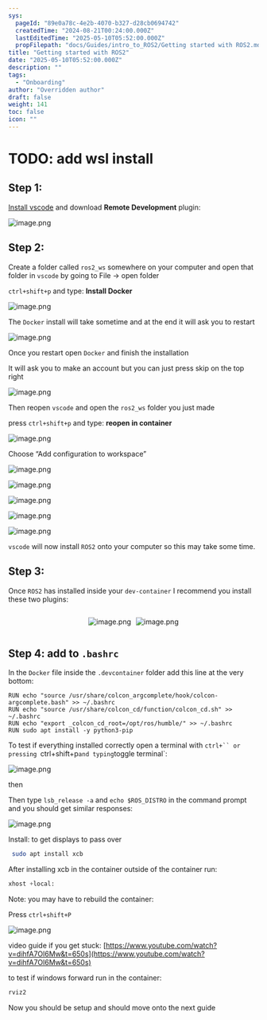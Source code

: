 ```yaml
---
sys:
  pageId: "89e0a78c-4e2b-4070-b327-d28cb0694742"
  createdTime: "2024-08-21T00:24:00.000Z"
  lastEditedTime: "2025-05-10T05:52:00.000Z"
  propFilepath: "docs/Guides/intro_to_ROS2/Getting started with ROS2.md"
title: "Getting started with ROS2"
date: "2025-05-10T05:52:00.000Z"
description: ""
tags:
  - "Onboarding"
author: "Overridden author"
draft: false
weight: 141
toc: false
icon: ""
---
```


# TODO: add wsl install

## Step 1:

[Install vscode](https://code.visualstudio.com/download) and download **Remote Development** plugin:

![image.png](https://prod-files-secure.s3.us-west-2.amazonaws.com/d518164a-d88e-44d1-a4ee-3adb3bd8bce0/efb52993-1881-4a40-b95e-6f020334f022/image.png?X-Amz-Algorithm=AWS4-HMAC-SHA256&X-Amz-Content-Sha256=UNSIGNED-PAYLOAD&X-Amz-Credential=ASIAZI2LB466XKBBJNMB%2F20250717%2Fus-west-2%2Fs3%2Faws4_request&X-Amz-Date=20250717T201002Z&X-Amz-Expires=3600&X-Amz-Security-Token=IQoJb3JpZ2luX2VjEGMaCXVzLXdlc3QtMiJGMEQCIAtfv%2B3RV4QIcP%2FBRO4f7IePgJhbVach6tTWwN8uqaWLAiBZsBJRwFOn4zrwIT%2FcvEkTwVrys2A0aQK5T83Dt7B7vCr%2FAwh8EAAaDDYzNzQyMzE4MzgwNSIMnHrhmf2EqIbg0CeDKtwDHuPmyk8OTjI3efIN%2BEPJNc9BHGzXEmbKKb4LDhHWVdjstF%2F20UZgIL59xoh9AeICxjtRyONwFMLXiPHNDgAQrT7UkLbWu%2Ffgx%2BtX43cE57H%2B2ygzcjTfJrU74hjEQLPmGTQAXoF1%2F9zGEz%2FOxZClgygGVc5Y%2BcZ5gzf6IEd63T7Gpg1xJkjtjGSpM%2FcN2khi%2ByDZskOsx4LsD6YT3p5cwINHG6r6EYatkErEwtI3NzWC9BqKd89rHC43uB9qnVA6z7TkmKQ%2B3TCy7dyOKUv8xhyuVo2CcOsyMAB6Q5ic2qWFh1QeRQL2lD8Q%2BIuktiMV2qeU6mzycLBeRE37hNcTjjhDWxgSrHBiUEkIV1INroo%2F6S15aiaM2eDtCtFXz23RQhiZHDmSynpVNuYAl4lYhshcgUJ%2FtOZjryUYFycXwvT45bWuucZiIypVYMuSLwLSB%2BKSBIHkVrvnJ3HVszwJsGAp5FBmABgo7cJvV1JK7PZFKppektT9%2B6KjIshLK%2FUqDhCWh8unDYo8U76NzSdHoxyk1FSNMLFjf44UhmonQt%2BcpS614DCg9GLzzkH0awSRWak95HnJW0xzNiHEc4kHOx%2B3BqGLmhFCClUNepH%2BLEd%2FQ1nu4xgr7XlTJrIw8Y7lwwY6pgFidPLu2nCpHXkpmXX50plTAT459zKl08HxNdrd1GSSw%2FUvqrj3Jy8wG1iWpOhCM1qjQD%2FsRmRl269OXWzntJ52ZIciT%2BhaF7P6LllM0b9hNMAqqxoz8sQh7AmNPyxbocsgRsfuh5dgpz%2FoGgVYeyo6GV55lXovT5IJJJiemJwt%2FGWa0rHprXDMebTmGRhUy2lSqfQN1AiLjNbjl6VuO1L%2FatyLWPjH&X-Amz-Signature=97cc9d4d82b2b0ab7b1871b0ca55d5fabcd8a64a1967bf74df2f1e9da440ef37&X-Amz-SignedHeaders=host&x-amz-checksum-mode=ENABLED&x-id=GetObject)

## Step 2:

Create a folder called `ros2_ws` somewhere on your computer and open that folder in `vscode` by going to File → open folder 

`ctrl+shift+p` and type: **Install Docker**

![image.png](https://prod-files-secure.s3.us-west-2.amazonaws.com/d518164a-d88e-44d1-a4ee-3adb3bd8bce0/2269dc0e-1cd5-47ff-bceb-c04ad9b2eab0/image.png?X-Amz-Algorithm=AWS4-HMAC-SHA256&X-Amz-Content-Sha256=UNSIGNED-PAYLOAD&X-Amz-Credential=ASIAZI2LB466XKBBJNMB%2F20250717%2Fus-west-2%2Fs3%2Faws4_request&X-Amz-Date=20250717T201002Z&X-Amz-Expires=3600&X-Amz-Security-Token=IQoJb3JpZ2luX2VjEGMaCXVzLXdlc3QtMiJGMEQCIAtfv%2B3RV4QIcP%2FBRO4f7IePgJhbVach6tTWwN8uqaWLAiBZsBJRwFOn4zrwIT%2FcvEkTwVrys2A0aQK5T83Dt7B7vCr%2FAwh8EAAaDDYzNzQyMzE4MzgwNSIMnHrhmf2EqIbg0CeDKtwDHuPmyk8OTjI3efIN%2BEPJNc9BHGzXEmbKKb4LDhHWVdjstF%2F20UZgIL59xoh9AeICxjtRyONwFMLXiPHNDgAQrT7UkLbWu%2Ffgx%2BtX43cE57H%2B2ygzcjTfJrU74hjEQLPmGTQAXoF1%2F9zGEz%2FOxZClgygGVc5Y%2BcZ5gzf6IEd63T7Gpg1xJkjtjGSpM%2FcN2khi%2ByDZskOsx4LsD6YT3p5cwINHG6r6EYatkErEwtI3NzWC9BqKd89rHC43uB9qnVA6z7TkmKQ%2B3TCy7dyOKUv8xhyuVo2CcOsyMAB6Q5ic2qWFh1QeRQL2lD8Q%2BIuktiMV2qeU6mzycLBeRE37hNcTjjhDWxgSrHBiUEkIV1INroo%2F6S15aiaM2eDtCtFXz23RQhiZHDmSynpVNuYAl4lYhshcgUJ%2FtOZjryUYFycXwvT45bWuucZiIypVYMuSLwLSB%2BKSBIHkVrvnJ3HVszwJsGAp5FBmABgo7cJvV1JK7PZFKppektT9%2B6KjIshLK%2FUqDhCWh8unDYo8U76NzSdHoxyk1FSNMLFjf44UhmonQt%2BcpS614DCg9GLzzkH0awSRWak95HnJW0xzNiHEc4kHOx%2B3BqGLmhFCClUNepH%2BLEd%2FQ1nu4xgr7XlTJrIw8Y7lwwY6pgFidPLu2nCpHXkpmXX50plTAT459zKl08HxNdrd1GSSw%2FUvqrj3Jy8wG1iWpOhCM1qjQD%2FsRmRl269OXWzntJ52ZIciT%2BhaF7P6LllM0b9hNMAqqxoz8sQh7AmNPyxbocsgRsfuh5dgpz%2FoGgVYeyo6GV55lXovT5IJJJiemJwt%2FGWa0rHprXDMebTmGRhUy2lSqfQN1AiLjNbjl6VuO1L%2FatyLWPjH&X-Amz-Signature=456bf70a3ae2de804c1ede93196312510e9e8e7e29570c5b37c682fffb6f2ee3&X-Amz-SignedHeaders=host&x-amz-checksum-mode=ENABLED&x-id=GetObject)

The `Docker` install will take sometime and at the end it will ask you to restart

![image.png](https://prod-files-secure.s3.us-west-2.amazonaws.com/d518164a-d88e-44d1-a4ee-3adb3bd8bce0/ed233f78-be33-4b1f-b89c-9c346c0e961e/image.png?X-Amz-Algorithm=AWS4-HMAC-SHA256&X-Amz-Content-Sha256=UNSIGNED-PAYLOAD&X-Amz-Credential=ASIAZI2LB466XKBBJNMB%2F20250717%2Fus-west-2%2Fs3%2Faws4_request&X-Amz-Date=20250717T201002Z&X-Amz-Expires=3600&X-Amz-Security-Token=IQoJb3JpZ2luX2VjEGMaCXVzLXdlc3QtMiJGMEQCIAtfv%2B3RV4QIcP%2FBRO4f7IePgJhbVach6tTWwN8uqaWLAiBZsBJRwFOn4zrwIT%2FcvEkTwVrys2A0aQK5T83Dt7B7vCr%2FAwh8EAAaDDYzNzQyMzE4MzgwNSIMnHrhmf2EqIbg0CeDKtwDHuPmyk8OTjI3efIN%2BEPJNc9BHGzXEmbKKb4LDhHWVdjstF%2F20UZgIL59xoh9AeICxjtRyONwFMLXiPHNDgAQrT7UkLbWu%2Ffgx%2BtX43cE57H%2B2ygzcjTfJrU74hjEQLPmGTQAXoF1%2F9zGEz%2FOxZClgygGVc5Y%2BcZ5gzf6IEd63T7Gpg1xJkjtjGSpM%2FcN2khi%2ByDZskOsx4LsD6YT3p5cwINHG6r6EYatkErEwtI3NzWC9BqKd89rHC43uB9qnVA6z7TkmKQ%2B3TCy7dyOKUv8xhyuVo2CcOsyMAB6Q5ic2qWFh1QeRQL2lD8Q%2BIuktiMV2qeU6mzycLBeRE37hNcTjjhDWxgSrHBiUEkIV1INroo%2F6S15aiaM2eDtCtFXz23RQhiZHDmSynpVNuYAl4lYhshcgUJ%2FtOZjryUYFycXwvT45bWuucZiIypVYMuSLwLSB%2BKSBIHkVrvnJ3HVszwJsGAp5FBmABgo7cJvV1JK7PZFKppektT9%2B6KjIshLK%2FUqDhCWh8unDYo8U76NzSdHoxyk1FSNMLFjf44UhmonQt%2BcpS614DCg9GLzzkH0awSRWak95HnJW0xzNiHEc4kHOx%2B3BqGLmhFCClUNepH%2BLEd%2FQ1nu4xgr7XlTJrIw8Y7lwwY6pgFidPLu2nCpHXkpmXX50plTAT459zKl08HxNdrd1GSSw%2FUvqrj3Jy8wG1iWpOhCM1qjQD%2FsRmRl269OXWzntJ52ZIciT%2BhaF7P6LllM0b9hNMAqqxoz8sQh7AmNPyxbocsgRsfuh5dgpz%2FoGgVYeyo6GV55lXovT5IJJJiemJwt%2FGWa0rHprXDMebTmGRhUy2lSqfQN1AiLjNbjl6VuO1L%2FatyLWPjH&X-Amz-Signature=20f3a63c5333623df14342ac156f92b4cc9a884595b656ddc94b8e524557d083&X-Amz-SignedHeaders=host&x-amz-checksum-mode=ENABLED&x-id=GetObject)

Once you restart open `Docker` and finish the installation

It will ask you to make an account but you can just press skip on the top right

![image.png](https://prod-files-secure.s3.us-west-2.amazonaws.com/d518164a-d88e-44d1-a4ee-3adb3bd8bce0/21010ad9-1659-4fd9-9f59-9932a09b2a3d/image.png?X-Amz-Algorithm=AWS4-HMAC-SHA256&X-Amz-Content-Sha256=UNSIGNED-PAYLOAD&X-Amz-Credential=ASIAZI2LB466XKBBJNMB%2F20250717%2Fus-west-2%2Fs3%2Faws4_request&X-Amz-Date=20250717T201002Z&X-Amz-Expires=3600&X-Amz-Security-Token=IQoJb3JpZ2luX2VjEGMaCXVzLXdlc3QtMiJGMEQCIAtfv%2B3RV4QIcP%2FBRO4f7IePgJhbVach6tTWwN8uqaWLAiBZsBJRwFOn4zrwIT%2FcvEkTwVrys2A0aQK5T83Dt7B7vCr%2FAwh8EAAaDDYzNzQyMzE4MzgwNSIMnHrhmf2EqIbg0CeDKtwDHuPmyk8OTjI3efIN%2BEPJNc9BHGzXEmbKKb4LDhHWVdjstF%2F20UZgIL59xoh9AeICxjtRyONwFMLXiPHNDgAQrT7UkLbWu%2Ffgx%2BtX43cE57H%2B2ygzcjTfJrU74hjEQLPmGTQAXoF1%2F9zGEz%2FOxZClgygGVc5Y%2BcZ5gzf6IEd63T7Gpg1xJkjtjGSpM%2FcN2khi%2ByDZskOsx4LsD6YT3p5cwINHG6r6EYatkErEwtI3NzWC9BqKd89rHC43uB9qnVA6z7TkmKQ%2B3TCy7dyOKUv8xhyuVo2CcOsyMAB6Q5ic2qWFh1QeRQL2lD8Q%2BIuktiMV2qeU6mzycLBeRE37hNcTjjhDWxgSrHBiUEkIV1INroo%2F6S15aiaM2eDtCtFXz23RQhiZHDmSynpVNuYAl4lYhshcgUJ%2FtOZjryUYFycXwvT45bWuucZiIypVYMuSLwLSB%2BKSBIHkVrvnJ3HVszwJsGAp5FBmABgo7cJvV1JK7PZFKppektT9%2B6KjIshLK%2FUqDhCWh8unDYo8U76NzSdHoxyk1FSNMLFjf44UhmonQt%2BcpS614DCg9GLzzkH0awSRWak95HnJW0xzNiHEc4kHOx%2B3BqGLmhFCClUNepH%2BLEd%2FQ1nu4xgr7XlTJrIw8Y7lwwY6pgFidPLu2nCpHXkpmXX50plTAT459zKl08HxNdrd1GSSw%2FUvqrj3Jy8wG1iWpOhCM1qjQD%2FsRmRl269OXWzntJ52ZIciT%2BhaF7P6LllM0b9hNMAqqxoz8sQh7AmNPyxbocsgRsfuh5dgpz%2FoGgVYeyo6GV55lXovT5IJJJiemJwt%2FGWa0rHprXDMebTmGRhUy2lSqfQN1AiLjNbjl6VuO1L%2FatyLWPjH&X-Amz-Signature=4cf0c3fa577c00f03d83d03b868a3e5b7242b29d88862c44ee906632beea8b35&X-Amz-SignedHeaders=host&x-amz-checksum-mode=ENABLED&x-id=GetObject)

Then reopen `vscode` and open the `ros2_ws` folder you just made

press `ctrl+shift+p` and type: **reopen in container**

![image.png](https://prod-files-secure.s3.us-west-2.amazonaws.com/d518164a-d88e-44d1-a4ee-3adb3bd8bce0/4e93b8c2-41ad-488c-8095-c74205196118/image.png?X-Amz-Algorithm=AWS4-HMAC-SHA256&X-Amz-Content-Sha256=UNSIGNED-PAYLOAD&X-Amz-Credential=ASIAZI2LB466XKBBJNMB%2F20250717%2Fus-west-2%2Fs3%2Faws4_request&X-Amz-Date=20250717T201002Z&X-Amz-Expires=3600&X-Amz-Security-Token=IQoJb3JpZ2luX2VjEGMaCXVzLXdlc3QtMiJGMEQCIAtfv%2B3RV4QIcP%2FBRO4f7IePgJhbVach6tTWwN8uqaWLAiBZsBJRwFOn4zrwIT%2FcvEkTwVrys2A0aQK5T83Dt7B7vCr%2FAwh8EAAaDDYzNzQyMzE4MzgwNSIMnHrhmf2EqIbg0CeDKtwDHuPmyk8OTjI3efIN%2BEPJNc9BHGzXEmbKKb4LDhHWVdjstF%2F20UZgIL59xoh9AeICxjtRyONwFMLXiPHNDgAQrT7UkLbWu%2Ffgx%2BtX43cE57H%2B2ygzcjTfJrU74hjEQLPmGTQAXoF1%2F9zGEz%2FOxZClgygGVc5Y%2BcZ5gzf6IEd63T7Gpg1xJkjtjGSpM%2FcN2khi%2ByDZskOsx4LsD6YT3p5cwINHG6r6EYatkErEwtI3NzWC9BqKd89rHC43uB9qnVA6z7TkmKQ%2B3TCy7dyOKUv8xhyuVo2CcOsyMAB6Q5ic2qWFh1QeRQL2lD8Q%2BIuktiMV2qeU6mzycLBeRE37hNcTjjhDWxgSrHBiUEkIV1INroo%2F6S15aiaM2eDtCtFXz23RQhiZHDmSynpVNuYAl4lYhshcgUJ%2FtOZjryUYFycXwvT45bWuucZiIypVYMuSLwLSB%2BKSBIHkVrvnJ3HVszwJsGAp5FBmABgo7cJvV1JK7PZFKppektT9%2B6KjIshLK%2FUqDhCWh8unDYo8U76NzSdHoxyk1FSNMLFjf44UhmonQt%2BcpS614DCg9GLzzkH0awSRWak95HnJW0xzNiHEc4kHOx%2B3BqGLmhFCClUNepH%2BLEd%2FQ1nu4xgr7XlTJrIw8Y7lwwY6pgFidPLu2nCpHXkpmXX50plTAT459zKl08HxNdrd1GSSw%2FUvqrj3Jy8wG1iWpOhCM1qjQD%2FsRmRl269OXWzntJ52ZIciT%2BhaF7P6LllM0b9hNMAqqxoz8sQh7AmNPyxbocsgRsfuh5dgpz%2FoGgVYeyo6GV55lXovT5IJJJiemJwt%2FGWa0rHprXDMebTmGRhUy2lSqfQN1AiLjNbjl6VuO1L%2FatyLWPjH&X-Amz-Signature=fab378c04833ef499be327b0bae65a359ce410130bb085a7ff81e903ba99d750&X-Amz-SignedHeaders=host&x-amz-checksum-mode=ENABLED&x-id=GetObject)

Choose “Add configuration to workspace”

![image.png](https://prod-files-secure.s3.us-west-2.amazonaws.com/d518164a-d88e-44d1-a4ee-3adb3bd8bce0/9560b282-5060-4989-ba37-97e7b2c22476/image.png?X-Amz-Algorithm=AWS4-HMAC-SHA256&X-Amz-Content-Sha256=UNSIGNED-PAYLOAD&X-Amz-Credential=ASIAZI2LB466XKBBJNMB%2F20250717%2Fus-west-2%2Fs3%2Faws4_request&X-Amz-Date=20250717T201002Z&X-Amz-Expires=3600&X-Amz-Security-Token=IQoJb3JpZ2luX2VjEGMaCXVzLXdlc3QtMiJGMEQCIAtfv%2B3RV4QIcP%2FBRO4f7IePgJhbVach6tTWwN8uqaWLAiBZsBJRwFOn4zrwIT%2FcvEkTwVrys2A0aQK5T83Dt7B7vCr%2FAwh8EAAaDDYzNzQyMzE4MzgwNSIMnHrhmf2EqIbg0CeDKtwDHuPmyk8OTjI3efIN%2BEPJNc9BHGzXEmbKKb4LDhHWVdjstF%2F20UZgIL59xoh9AeICxjtRyONwFMLXiPHNDgAQrT7UkLbWu%2Ffgx%2BtX43cE57H%2B2ygzcjTfJrU74hjEQLPmGTQAXoF1%2F9zGEz%2FOxZClgygGVc5Y%2BcZ5gzf6IEd63T7Gpg1xJkjtjGSpM%2FcN2khi%2ByDZskOsx4LsD6YT3p5cwINHG6r6EYatkErEwtI3NzWC9BqKd89rHC43uB9qnVA6z7TkmKQ%2B3TCy7dyOKUv8xhyuVo2CcOsyMAB6Q5ic2qWFh1QeRQL2lD8Q%2BIuktiMV2qeU6mzycLBeRE37hNcTjjhDWxgSrHBiUEkIV1INroo%2F6S15aiaM2eDtCtFXz23RQhiZHDmSynpVNuYAl4lYhshcgUJ%2FtOZjryUYFycXwvT45bWuucZiIypVYMuSLwLSB%2BKSBIHkVrvnJ3HVszwJsGAp5FBmABgo7cJvV1JK7PZFKppektT9%2B6KjIshLK%2FUqDhCWh8unDYo8U76NzSdHoxyk1FSNMLFjf44UhmonQt%2BcpS614DCg9GLzzkH0awSRWak95HnJW0xzNiHEc4kHOx%2B3BqGLmhFCClUNepH%2BLEd%2FQ1nu4xgr7XlTJrIw8Y7lwwY6pgFidPLu2nCpHXkpmXX50plTAT459zKl08HxNdrd1GSSw%2FUvqrj3Jy8wG1iWpOhCM1qjQD%2FsRmRl269OXWzntJ52ZIciT%2BhaF7P6LllM0b9hNMAqqxoz8sQh7AmNPyxbocsgRsfuh5dgpz%2FoGgVYeyo6GV55lXovT5IJJJiemJwt%2FGWa0rHprXDMebTmGRhUy2lSqfQN1AiLjNbjl6VuO1L%2FatyLWPjH&X-Amz-Signature=d1b24d78f9a2280de51c000b6cefab33d3d78fa9b744b6d2965d5425b8555d01&X-Amz-SignedHeaders=host&x-amz-checksum-mode=ENABLED&x-id=GetObject)

![image.png](https://prod-files-secure.s3.us-west-2.amazonaws.com/d518164a-d88e-44d1-a4ee-3adb3bd8bce0/2ee63f81-886b-48e8-a553-dc6e5eac99e4/image.png?X-Amz-Algorithm=AWS4-HMAC-SHA256&X-Amz-Content-Sha256=UNSIGNED-PAYLOAD&X-Amz-Credential=ASIAZI2LB466XKBBJNMB%2F20250717%2Fus-west-2%2Fs3%2Faws4_request&X-Amz-Date=20250717T201002Z&X-Amz-Expires=3600&X-Amz-Security-Token=IQoJb3JpZ2luX2VjEGMaCXVzLXdlc3QtMiJGMEQCIAtfv%2B3RV4QIcP%2FBRO4f7IePgJhbVach6tTWwN8uqaWLAiBZsBJRwFOn4zrwIT%2FcvEkTwVrys2A0aQK5T83Dt7B7vCr%2FAwh8EAAaDDYzNzQyMzE4MzgwNSIMnHrhmf2EqIbg0CeDKtwDHuPmyk8OTjI3efIN%2BEPJNc9BHGzXEmbKKb4LDhHWVdjstF%2F20UZgIL59xoh9AeICxjtRyONwFMLXiPHNDgAQrT7UkLbWu%2Ffgx%2BtX43cE57H%2B2ygzcjTfJrU74hjEQLPmGTQAXoF1%2F9zGEz%2FOxZClgygGVc5Y%2BcZ5gzf6IEd63T7Gpg1xJkjtjGSpM%2FcN2khi%2ByDZskOsx4LsD6YT3p5cwINHG6r6EYatkErEwtI3NzWC9BqKd89rHC43uB9qnVA6z7TkmKQ%2B3TCy7dyOKUv8xhyuVo2CcOsyMAB6Q5ic2qWFh1QeRQL2lD8Q%2BIuktiMV2qeU6mzycLBeRE37hNcTjjhDWxgSrHBiUEkIV1INroo%2F6S15aiaM2eDtCtFXz23RQhiZHDmSynpVNuYAl4lYhshcgUJ%2FtOZjryUYFycXwvT45bWuucZiIypVYMuSLwLSB%2BKSBIHkVrvnJ3HVszwJsGAp5FBmABgo7cJvV1JK7PZFKppektT9%2B6KjIshLK%2FUqDhCWh8unDYo8U76NzSdHoxyk1FSNMLFjf44UhmonQt%2BcpS614DCg9GLzzkH0awSRWak95HnJW0xzNiHEc4kHOx%2B3BqGLmhFCClUNepH%2BLEd%2FQ1nu4xgr7XlTJrIw8Y7lwwY6pgFidPLu2nCpHXkpmXX50plTAT459zKl08HxNdrd1GSSw%2FUvqrj3Jy8wG1iWpOhCM1qjQD%2FsRmRl269OXWzntJ52ZIciT%2BhaF7P6LllM0b9hNMAqqxoz8sQh7AmNPyxbocsgRsfuh5dgpz%2FoGgVYeyo6GV55lXovT5IJJJiemJwt%2FGWa0rHprXDMebTmGRhUy2lSqfQN1AiLjNbjl6VuO1L%2FatyLWPjH&X-Amz-Signature=107b5b2cf0351ea55311c52e6c334382c9ccd88508ef54e5f0a0b107d38a4975&X-Amz-SignedHeaders=host&x-amz-checksum-mode=ENABLED&x-id=GetObject)

![image.png](https://prod-files-secure.s3.us-west-2.amazonaws.com/d518164a-d88e-44d1-a4ee-3adb3bd8bce0/ae1580b2-b048-407e-aed9-b584224a7a04/image.png?X-Amz-Algorithm=AWS4-HMAC-SHA256&X-Amz-Content-Sha256=UNSIGNED-PAYLOAD&X-Amz-Credential=ASIAZI2LB466XKBBJNMB%2F20250717%2Fus-west-2%2Fs3%2Faws4_request&X-Amz-Date=20250717T201002Z&X-Amz-Expires=3600&X-Amz-Security-Token=IQoJb3JpZ2luX2VjEGMaCXVzLXdlc3QtMiJGMEQCIAtfv%2B3RV4QIcP%2FBRO4f7IePgJhbVach6tTWwN8uqaWLAiBZsBJRwFOn4zrwIT%2FcvEkTwVrys2A0aQK5T83Dt7B7vCr%2FAwh8EAAaDDYzNzQyMzE4MzgwNSIMnHrhmf2EqIbg0CeDKtwDHuPmyk8OTjI3efIN%2BEPJNc9BHGzXEmbKKb4LDhHWVdjstF%2F20UZgIL59xoh9AeICxjtRyONwFMLXiPHNDgAQrT7UkLbWu%2Ffgx%2BtX43cE57H%2B2ygzcjTfJrU74hjEQLPmGTQAXoF1%2F9zGEz%2FOxZClgygGVc5Y%2BcZ5gzf6IEd63T7Gpg1xJkjtjGSpM%2FcN2khi%2ByDZskOsx4LsD6YT3p5cwINHG6r6EYatkErEwtI3NzWC9BqKd89rHC43uB9qnVA6z7TkmKQ%2B3TCy7dyOKUv8xhyuVo2CcOsyMAB6Q5ic2qWFh1QeRQL2lD8Q%2BIuktiMV2qeU6mzycLBeRE37hNcTjjhDWxgSrHBiUEkIV1INroo%2F6S15aiaM2eDtCtFXz23RQhiZHDmSynpVNuYAl4lYhshcgUJ%2FtOZjryUYFycXwvT45bWuucZiIypVYMuSLwLSB%2BKSBIHkVrvnJ3HVszwJsGAp5FBmABgo7cJvV1JK7PZFKppektT9%2B6KjIshLK%2FUqDhCWh8unDYo8U76NzSdHoxyk1FSNMLFjf44UhmonQt%2BcpS614DCg9GLzzkH0awSRWak95HnJW0xzNiHEc4kHOx%2B3BqGLmhFCClUNepH%2BLEd%2FQ1nu4xgr7XlTJrIw8Y7lwwY6pgFidPLu2nCpHXkpmXX50plTAT459zKl08HxNdrd1GSSw%2FUvqrj3Jy8wG1iWpOhCM1qjQD%2FsRmRl269OXWzntJ52ZIciT%2BhaF7P6LllM0b9hNMAqqxoz8sQh7AmNPyxbocsgRsfuh5dgpz%2FoGgVYeyo6GV55lXovT5IJJJiemJwt%2FGWa0rHprXDMebTmGRhUy2lSqfQN1AiLjNbjl6VuO1L%2FatyLWPjH&X-Amz-Signature=8b53ee39f3379f6ae129173f3b48c950c5f8807c0784dc3d4b01d378ce1a2266&X-Amz-SignedHeaders=host&x-amz-checksum-mode=ENABLED&x-id=GetObject)

![image.png](https://prod-files-secure.s3.us-west-2.amazonaws.com/d518164a-d88e-44d1-a4ee-3adb3bd8bce0/53255b28-f75e-430f-b9e3-c0ac8577e42b/image.png?X-Amz-Algorithm=AWS4-HMAC-SHA256&X-Amz-Content-Sha256=UNSIGNED-PAYLOAD&X-Amz-Credential=ASIAZI2LB466XKBBJNMB%2F20250717%2Fus-west-2%2Fs3%2Faws4_request&X-Amz-Date=20250717T201001Z&X-Amz-Expires=3600&X-Amz-Security-Token=IQoJb3JpZ2luX2VjEGMaCXVzLXdlc3QtMiJGMEQCIAtfv%2B3RV4QIcP%2FBRO4f7IePgJhbVach6tTWwN8uqaWLAiBZsBJRwFOn4zrwIT%2FcvEkTwVrys2A0aQK5T83Dt7B7vCr%2FAwh8EAAaDDYzNzQyMzE4MzgwNSIMnHrhmf2EqIbg0CeDKtwDHuPmyk8OTjI3efIN%2BEPJNc9BHGzXEmbKKb4LDhHWVdjstF%2F20UZgIL59xoh9AeICxjtRyONwFMLXiPHNDgAQrT7UkLbWu%2Ffgx%2BtX43cE57H%2B2ygzcjTfJrU74hjEQLPmGTQAXoF1%2F9zGEz%2FOxZClgygGVc5Y%2BcZ5gzf6IEd63T7Gpg1xJkjtjGSpM%2FcN2khi%2ByDZskOsx4LsD6YT3p5cwINHG6r6EYatkErEwtI3NzWC9BqKd89rHC43uB9qnVA6z7TkmKQ%2B3TCy7dyOKUv8xhyuVo2CcOsyMAB6Q5ic2qWFh1QeRQL2lD8Q%2BIuktiMV2qeU6mzycLBeRE37hNcTjjhDWxgSrHBiUEkIV1INroo%2F6S15aiaM2eDtCtFXz23RQhiZHDmSynpVNuYAl4lYhshcgUJ%2FtOZjryUYFycXwvT45bWuucZiIypVYMuSLwLSB%2BKSBIHkVrvnJ3HVszwJsGAp5FBmABgo7cJvV1JK7PZFKppektT9%2B6KjIshLK%2FUqDhCWh8unDYo8U76NzSdHoxyk1FSNMLFjf44UhmonQt%2BcpS614DCg9GLzzkH0awSRWak95HnJW0xzNiHEc4kHOx%2B3BqGLmhFCClUNepH%2BLEd%2FQ1nu4xgr7XlTJrIw8Y7lwwY6pgFidPLu2nCpHXkpmXX50plTAT459zKl08HxNdrd1GSSw%2FUvqrj3Jy8wG1iWpOhCM1qjQD%2FsRmRl269OXWzntJ52ZIciT%2BhaF7P6LllM0b9hNMAqqxoz8sQh7AmNPyxbocsgRsfuh5dgpz%2FoGgVYeyo6GV55lXovT5IJJJiemJwt%2FGWa0rHprXDMebTmGRhUy2lSqfQN1AiLjNbjl6VuO1L%2FatyLWPjH&X-Amz-Signature=322abd846e2c6797a8b4881ac957313099fc22c71669c06e26b54d67fca677b6&X-Amz-SignedHeaders=host&x-amz-checksum-mode=ENABLED&x-id=GetObject)

![image.png](https://prod-files-secure.s3.us-west-2.amazonaws.com/d518164a-d88e-44d1-a4ee-3adb3bd8bce0/7c562767-5af9-4ffb-97d1-327bcdf4ee00/image.png?X-Amz-Algorithm=AWS4-HMAC-SHA256&X-Amz-Content-Sha256=UNSIGNED-PAYLOAD&X-Amz-Credential=ASIAZI2LB466XKBBJNMB%2F20250717%2Fus-west-2%2Fs3%2Faws4_request&X-Amz-Date=20250717T201001Z&X-Amz-Expires=3600&X-Amz-Security-Token=IQoJb3JpZ2luX2VjEGMaCXVzLXdlc3QtMiJGMEQCIAtfv%2B3RV4QIcP%2FBRO4f7IePgJhbVach6tTWwN8uqaWLAiBZsBJRwFOn4zrwIT%2FcvEkTwVrys2A0aQK5T83Dt7B7vCr%2FAwh8EAAaDDYzNzQyMzE4MzgwNSIMnHrhmf2EqIbg0CeDKtwDHuPmyk8OTjI3efIN%2BEPJNc9BHGzXEmbKKb4LDhHWVdjstF%2F20UZgIL59xoh9AeICxjtRyONwFMLXiPHNDgAQrT7UkLbWu%2Ffgx%2BtX43cE57H%2B2ygzcjTfJrU74hjEQLPmGTQAXoF1%2F9zGEz%2FOxZClgygGVc5Y%2BcZ5gzf6IEd63T7Gpg1xJkjtjGSpM%2FcN2khi%2ByDZskOsx4LsD6YT3p5cwINHG6r6EYatkErEwtI3NzWC9BqKd89rHC43uB9qnVA6z7TkmKQ%2B3TCy7dyOKUv8xhyuVo2CcOsyMAB6Q5ic2qWFh1QeRQL2lD8Q%2BIuktiMV2qeU6mzycLBeRE37hNcTjjhDWxgSrHBiUEkIV1INroo%2F6S15aiaM2eDtCtFXz23RQhiZHDmSynpVNuYAl4lYhshcgUJ%2FtOZjryUYFycXwvT45bWuucZiIypVYMuSLwLSB%2BKSBIHkVrvnJ3HVszwJsGAp5FBmABgo7cJvV1JK7PZFKppektT9%2B6KjIshLK%2FUqDhCWh8unDYo8U76NzSdHoxyk1FSNMLFjf44UhmonQt%2BcpS614DCg9GLzzkH0awSRWak95HnJW0xzNiHEc4kHOx%2B3BqGLmhFCClUNepH%2BLEd%2FQ1nu4xgr7XlTJrIw8Y7lwwY6pgFidPLu2nCpHXkpmXX50plTAT459zKl08HxNdrd1GSSw%2FUvqrj3Jy8wG1iWpOhCM1qjQD%2FsRmRl269OXWzntJ52ZIciT%2BhaF7P6LllM0b9hNMAqqxoz8sQh7AmNPyxbocsgRsfuh5dgpz%2FoGgVYeyo6GV55lXovT5IJJJiemJwt%2FGWa0rHprXDMebTmGRhUy2lSqfQN1AiLjNbjl6VuO1L%2FatyLWPjH&X-Amz-Signature=d889a27e756126037215064af3ea55b09c58999e0a136e5a965043763b05c5f3&X-Amz-SignedHeaders=host&x-amz-checksum-mode=ENABLED&x-id=GetObject)

`vscode` will now install `ROS2` onto your computer so this may take some time.

## Step 3:

Once `ROS2` has installed inside your `dev-container` I recommend you install these two plugins:

<div style="display: flex;flex-direction: row; column-gap:10px; max-width: 630px;justify-content: center;">
<div>

![image.png](https://prod-files-secure.s3.us-west-2.amazonaws.com/d518164a-d88e-44d1-a4ee-3adb3bd8bce0/3fc3d550-5a54-4ba1-ba6b-faa01cdb7369/image.png?X-Amz-Algorithm=AWS4-HMAC-SHA256&X-Amz-Content-Sha256=UNSIGNED-PAYLOAD&X-Amz-Credential=ASIAZI2LB4664SGPDKUD%2F20250717%2Fus-west-2%2Fs3%2Faws4_request&X-Amz-Date=20250717T201003Z&X-Amz-Expires=3600&X-Amz-Security-Token=IQoJb3JpZ2luX2VjEGMaCXVzLXdlc3QtMiJHMEUCIBBz2MZqznu9ReIg0Naf3ARMLvlaMxBmaQkK9GvjXxSjAiEAs4ydPeWrUpuutLHeNOc8LP8DLk%2FgQWk8p7o0uwgB0Hkq%2FwMIfBAAGgw2Mzc0MjMxODM4MDUiDHNsnk9J88zXtfHrCircA8%2BCEomfCd8T5VdAL%2FeJ7ncg5mOddQJfLkkpwB%2BsLYELz1yB5UsMus01De3RBtiDU6gMWwkP8S2WqhW38CyEvppFN8A4%2BCeu3FH06BZLZbi4bHBsdaGLQVpF%2BHPIZgdNhQHcoZ9nNuODo9mpcUZhu1%2FYsKddQj26DErj0K34ulEZk%2FIphsz2%2BBSlkLiF2lmywJ12q9VAnwxFewcPcdeKEKx3YzmuYd0rLTgrYebkUqUP94HIhFd0SxtkcWy39%2BSqmEZEhBd86ZdYRluI%2BeDHBrzoOlQfaFP7USCMMkO5ifLdLja5meC2SP%2F0JVUSSbc7zIXrHh61QRC4ybUAjX78437UeAN1vg4xb4r%2B7Qh7CUyS3I%2BNava8%2FOd0frSn1lwYfWbnrBHHuetHAJ8xLLabXF7uk9oA9Esi7exdS2wQIEAIk0cbMvEQH4Cckqo%2FmVaBKWaJVeEyP%2FV3RMVxbwBFuCmLRPDPShIfdJyja6%2BsAAgcYgoTG%2BBo4wNnW8iMC4%2FsaYosyq0sXoG99P24oiiZ3ldbKgrTyRr8Z3N2zAp0jkTz%2B2SAkPIE3cex%2FwrgvW3P7pX7vrBiXC33tcWowsgv1AUatdeKNVLYOgZOW4qmsR%2FKTaRIAmh8%2B91H8V3eMJKO5cMGOqUBKBPIQQHVWFTCMZjHl3hIvQ4REyD9hh1f3kCWTLL9yz55jo0ATGDikMNK2Llbsd3vZW5wY3w45jfV21wvpDrh2QbvmveKD5kk2LWMfvpuQ6j2d9caNLhsBLc7%2Fmw%2F5oVo0DZK1twic23WC%2BhuIGo5sI%2B0yvZudr4ovHZMym2YDBgOUkj65%2B7iKK6qM9fQbFWR7%2FmhCMm%2B2IW6AJgEc0IK5r1cP150&X-Amz-Signature=471262ca65b4913116ad43cc5f8c2e287cc4f05d15f313a6a86e0c18831c7049&X-Amz-SignedHeaders=host&x-amz-checksum-mode=ENABLED&x-id=GetObject)

</div>
<div>

![image.png](https://prod-files-secure.s3.us-west-2.amazonaws.com/d518164a-d88e-44d1-a4ee-3adb3bd8bce0/d994cc66-13c2-4093-a5a3-f84cf4601a82/image.png?X-Amz-Algorithm=AWS4-HMAC-SHA256&X-Amz-Content-Sha256=UNSIGNED-PAYLOAD&X-Amz-Credential=ASIAZI2LB4663JUOVLKC%2F20250717%2Fus-west-2%2Fs3%2Faws4_request&X-Amz-Date=20250717T201004Z&X-Amz-Expires=3600&X-Amz-Security-Token=IQoJb3JpZ2luX2VjEGMaCXVzLXdlc3QtMiJHMEUCICv9hMHNQqxmXsDiE3JtZnNm2LEuOkSJQSK4LVb5jVZcAiEArVceW0MB5DJthDODT0fOtP0F3kdCUrXKZ3P2ibDnIeUq%2FwMIfBAAGgw2Mzc0MjMxODM4MDUiDLxkLmFRxJBQJ3JlSCrcA8h7nDWc9jNGmJF3jjyFRpjGmA51yuOjOJHINEXbTbUqeilnHKxZ%2Fy%2FMJFEB4RB0i5cd2k9G%2FtkLBCS8iRf39DJcZgF%2FrlQ5ChjWIlm5IhBH67Zb4C4Yq9A9txPwEUcihwyz%2Fkq1wK3pZyhyBOZwo1jwJmvagUG5x2sOliVfWvgO56OFzVS1K595B17fzCuCIuXqoaYNmIzohmp1o1riuc3iQYOEMwWJ1AK3dm3gTI2iDFdp6%2BKdsH0C5wznZ7aYlQG375dBBnpVjQbfDZE%2Fndw%2Fd1LCGtm3Py2iOZNlfId6IPZ7fzadj95Gc75XVQ0M9l0nBbN6KNDSUcIrb%2FWgqyapxK9WXqhLEMfQVZHARVkQo0bSQnzEqKECNSv8vRl0UyABA8v8jCkWUMYFc%2FTYu41nOh3B9looSqAP5VB7VfbKxDgn2zxmPw3OmeyTvLe1hMtqYYqngr3pDhgiDotjut5K0FZSHJcZaLRt5taPUTCkhMCLPdjCKz9UbaTS2JuijoA757%2Bx83UVlNvu9EMP%2B8EJ8C0MnJK0jJWwkEmrU2dG686lclHqJ2eSEE9mtC2Vpao60nt%2B3UIP1soB%2BCNVwPgPpvtIX6wYjgaQ4MCb5z3azmjJmIOvgrRATuRKMK%2BO5cMGOqUBQTRufsg6hggr7gvvR2j6WUutKfJqR8WWNPbGv79Z%2FGyXrSAnWtrJXCBFE9Dz5SryCO65GFiqMKXrc71fdmG87sB7niuAdADEX7KzleAJu0w7slj%2B0bQFwWqP%2F6vI6Qrz9mLmRCoVwQQEHgDYJLRjiWF4j4R73zn9rwczGvRYsVWfLQKaof1Tz5X6xqA2WhHpx%2F8yuyYzVBP3XAej2Yc6O84pvfuC&X-Amz-Signature=349bb50517ebb2172ec0f6833f669bc2c4f1bf77a231e3f6493581f726160e8c&X-Amz-SignedHeaders=host&x-amz-checksum-mode=ENABLED&x-id=GetObject)

</div>
</div>

## Step 4: add to `.bashrc`

In the `Docker` file inside the `.devcontainer` folder add this line at the very bottom: 

```docker
RUN echo "source /usr/share/colcon_argcomplete/hook/colcon-argcomplete.bash" >> ~/.bashrc
RUN echo "source /usr/share/colcon_cd/function/colcon_cd.sh" >> ~/.bashrc
RUN echo "export _colcon_cd_root=/opt/ros/humble/" >> ~/.bashrc
RUN sudo apt install -y python3-pip 
```

To test if everything installed correctly open a terminal with `ctrl+`` or pressing `ctrl+shift+p` and typing `toggle terminal`:

![image.png](https://prod-files-secure.s3.us-west-2.amazonaws.com/d518164a-d88e-44d1-a4ee-3adb3bd8bce0/6a4943d8-b04e-4c02-9a58-775f3384d1a5/image.png?X-Amz-Algorithm=AWS4-HMAC-SHA256&X-Amz-Content-Sha256=UNSIGNED-PAYLOAD&X-Amz-Credential=ASIAZI2LB466XKBBJNMB%2F20250717%2Fus-west-2%2Fs3%2Faws4_request&X-Amz-Date=20250717T201002Z&X-Amz-Expires=3600&X-Amz-Security-Token=IQoJb3JpZ2luX2VjEGMaCXVzLXdlc3QtMiJGMEQCIAtfv%2B3RV4QIcP%2FBRO4f7IePgJhbVach6tTWwN8uqaWLAiBZsBJRwFOn4zrwIT%2FcvEkTwVrys2A0aQK5T83Dt7B7vCr%2FAwh8EAAaDDYzNzQyMzE4MzgwNSIMnHrhmf2EqIbg0CeDKtwDHuPmyk8OTjI3efIN%2BEPJNc9BHGzXEmbKKb4LDhHWVdjstF%2F20UZgIL59xoh9AeICxjtRyONwFMLXiPHNDgAQrT7UkLbWu%2Ffgx%2BtX43cE57H%2B2ygzcjTfJrU74hjEQLPmGTQAXoF1%2F9zGEz%2FOxZClgygGVc5Y%2BcZ5gzf6IEd63T7Gpg1xJkjtjGSpM%2FcN2khi%2ByDZskOsx4LsD6YT3p5cwINHG6r6EYatkErEwtI3NzWC9BqKd89rHC43uB9qnVA6z7TkmKQ%2B3TCy7dyOKUv8xhyuVo2CcOsyMAB6Q5ic2qWFh1QeRQL2lD8Q%2BIuktiMV2qeU6mzycLBeRE37hNcTjjhDWxgSrHBiUEkIV1INroo%2F6S15aiaM2eDtCtFXz23RQhiZHDmSynpVNuYAl4lYhshcgUJ%2FtOZjryUYFycXwvT45bWuucZiIypVYMuSLwLSB%2BKSBIHkVrvnJ3HVszwJsGAp5FBmABgo7cJvV1JK7PZFKppektT9%2B6KjIshLK%2FUqDhCWh8unDYo8U76NzSdHoxyk1FSNMLFjf44UhmonQt%2BcpS614DCg9GLzzkH0awSRWak95HnJW0xzNiHEc4kHOx%2B3BqGLmhFCClUNepH%2BLEd%2FQ1nu4xgr7XlTJrIw8Y7lwwY6pgFidPLu2nCpHXkpmXX50plTAT459zKl08HxNdrd1GSSw%2FUvqrj3Jy8wG1iWpOhCM1qjQD%2FsRmRl269OXWzntJ52ZIciT%2BhaF7P6LllM0b9hNMAqqxoz8sQh7AmNPyxbocsgRsfuh5dgpz%2FoGgVYeyo6GV55lXovT5IJJJiemJwt%2FGWa0rHprXDMebTmGRhUy2lSqfQN1AiLjNbjl6VuO1L%2FatyLWPjH&X-Amz-Signature=2d1f9918ec0b7a0a93ffa558d716f42c43cea7cda61f44027b286ac2b332ab9c&X-Amz-SignedHeaders=host&x-amz-checksum-mode=ENABLED&x-id=GetObject)

then 

Then type `lsb_release -a` and `echo $ROS_DISTRO` in the command prompt and you should get similar responses:

![image.png](https://prod-files-secure.s3.us-west-2.amazonaws.com/d518164a-d88e-44d1-a4ee-3adb3bd8bce0/3e635dec-a805-4e85-8b9e-d000e5b71a4e/image.png?X-Amz-Algorithm=AWS4-HMAC-SHA256&X-Amz-Content-Sha256=UNSIGNED-PAYLOAD&X-Amz-Credential=ASIAZI2LB466XKBBJNMB%2F20250717%2Fus-west-2%2Fs3%2Faws4_request&X-Amz-Date=20250717T201002Z&X-Amz-Expires=3600&X-Amz-Security-Token=IQoJb3JpZ2luX2VjEGMaCXVzLXdlc3QtMiJGMEQCIAtfv%2B3RV4QIcP%2FBRO4f7IePgJhbVach6tTWwN8uqaWLAiBZsBJRwFOn4zrwIT%2FcvEkTwVrys2A0aQK5T83Dt7B7vCr%2FAwh8EAAaDDYzNzQyMzE4MzgwNSIMnHrhmf2EqIbg0CeDKtwDHuPmyk8OTjI3efIN%2BEPJNc9BHGzXEmbKKb4LDhHWVdjstF%2F20UZgIL59xoh9AeICxjtRyONwFMLXiPHNDgAQrT7UkLbWu%2Ffgx%2BtX43cE57H%2B2ygzcjTfJrU74hjEQLPmGTQAXoF1%2F9zGEz%2FOxZClgygGVc5Y%2BcZ5gzf6IEd63T7Gpg1xJkjtjGSpM%2FcN2khi%2ByDZskOsx4LsD6YT3p5cwINHG6r6EYatkErEwtI3NzWC9BqKd89rHC43uB9qnVA6z7TkmKQ%2B3TCy7dyOKUv8xhyuVo2CcOsyMAB6Q5ic2qWFh1QeRQL2lD8Q%2BIuktiMV2qeU6mzycLBeRE37hNcTjjhDWxgSrHBiUEkIV1INroo%2F6S15aiaM2eDtCtFXz23RQhiZHDmSynpVNuYAl4lYhshcgUJ%2FtOZjryUYFycXwvT45bWuucZiIypVYMuSLwLSB%2BKSBIHkVrvnJ3HVszwJsGAp5FBmABgo7cJvV1JK7PZFKppektT9%2B6KjIshLK%2FUqDhCWh8unDYo8U76NzSdHoxyk1FSNMLFjf44UhmonQt%2BcpS614DCg9GLzzkH0awSRWak95HnJW0xzNiHEc4kHOx%2B3BqGLmhFCClUNepH%2BLEd%2FQ1nu4xgr7XlTJrIw8Y7lwwY6pgFidPLu2nCpHXkpmXX50plTAT459zKl08HxNdrd1GSSw%2FUvqrj3Jy8wG1iWpOhCM1qjQD%2FsRmRl269OXWzntJ52ZIciT%2BhaF7P6LllM0b9hNMAqqxoz8sQh7AmNPyxbocsgRsfuh5dgpz%2FoGgVYeyo6GV55lXovT5IJJJiemJwt%2FGWa0rHprXDMebTmGRhUy2lSqfQN1AiLjNbjl6VuO1L%2FatyLWPjH&X-Amz-Signature=d3c9e62d8aa35be35e27bb2cde55495f4e2b0d3502b0de21c441a4fbce5673e4&X-Amz-SignedHeaders=host&x-amz-checksum-mode=ENABLED&x-id=GetObject)

Install:  to get displays to pass over

```bash
 sudo apt install xcb
```

After installing xcb in the container outside of the container run:

```python
xhost +local:
```

Note: you may have to rebuild the container:

Press `ctrl+shift+P`

![image.png](https://prod-files-secure.s3.us-west-2.amazonaws.com/d518164a-d88e-44d1-a4ee-3adb3bd8bce0/6c2be660-2618-4c38-9c26-53554f7a0b7b/image.png?X-Amz-Algorithm=AWS4-HMAC-SHA256&X-Amz-Content-Sha256=UNSIGNED-PAYLOAD&X-Amz-Credential=ASIAZI2LB466XKBBJNMB%2F20250717%2Fus-west-2%2Fs3%2Faws4_request&X-Amz-Date=20250717T201002Z&X-Amz-Expires=3600&X-Amz-Security-Token=IQoJb3JpZ2luX2VjEGMaCXVzLXdlc3QtMiJGMEQCIAtfv%2B3RV4QIcP%2FBRO4f7IePgJhbVach6tTWwN8uqaWLAiBZsBJRwFOn4zrwIT%2FcvEkTwVrys2A0aQK5T83Dt7B7vCr%2FAwh8EAAaDDYzNzQyMzE4MzgwNSIMnHrhmf2EqIbg0CeDKtwDHuPmyk8OTjI3efIN%2BEPJNc9BHGzXEmbKKb4LDhHWVdjstF%2F20UZgIL59xoh9AeICxjtRyONwFMLXiPHNDgAQrT7UkLbWu%2Ffgx%2BtX43cE57H%2B2ygzcjTfJrU74hjEQLPmGTQAXoF1%2F9zGEz%2FOxZClgygGVc5Y%2BcZ5gzf6IEd63T7Gpg1xJkjtjGSpM%2FcN2khi%2ByDZskOsx4LsD6YT3p5cwINHG6r6EYatkErEwtI3NzWC9BqKd89rHC43uB9qnVA6z7TkmKQ%2B3TCy7dyOKUv8xhyuVo2CcOsyMAB6Q5ic2qWFh1QeRQL2lD8Q%2BIuktiMV2qeU6mzycLBeRE37hNcTjjhDWxgSrHBiUEkIV1INroo%2F6S15aiaM2eDtCtFXz23RQhiZHDmSynpVNuYAl4lYhshcgUJ%2FtOZjryUYFycXwvT45bWuucZiIypVYMuSLwLSB%2BKSBIHkVrvnJ3HVszwJsGAp5FBmABgo7cJvV1JK7PZFKppektT9%2B6KjIshLK%2FUqDhCWh8unDYo8U76NzSdHoxyk1FSNMLFjf44UhmonQt%2BcpS614DCg9GLzzkH0awSRWak95HnJW0xzNiHEc4kHOx%2B3BqGLmhFCClUNepH%2BLEd%2FQ1nu4xgr7XlTJrIw8Y7lwwY6pgFidPLu2nCpHXkpmXX50plTAT459zKl08HxNdrd1GSSw%2FUvqrj3Jy8wG1iWpOhCM1qjQD%2FsRmRl269OXWzntJ52ZIciT%2BhaF7P6LllM0b9hNMAqqxoz8sQh7AmNPyxbocsgRsfuh5dgpz%2FoGgVYeyo6GV55lXovT5IJJJiemJwt%2FGWa0rHprXDMebTmGRhUy2lSqfQN1AiLjNbjl6VuO1L%2FatyLWPjH&X-Amz-Signature=7604416488b461f1ece1c0911a8498696376962c1d38ab8eade5fa584d829454&X-Amz-SignedHeaders=host&x-amz-checksum-mode=ENABLED&x-id=GetObject)

video guide if you get stuck: [https://www.youtube.com/watch?v=dihfA7Ol6Mw&t=650s](https://www.youtube.com/watch?v=dihfA7Ol6Mw&t=650s)

to test if windows forward run in the container:

```bash
rviz2
```

Now you should be setup and should move onto the next guide 
